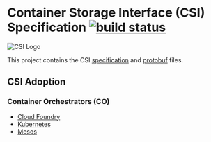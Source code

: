 # Container Storage Interface (CSI) Specification [![build status](https://travis-ci.org/container-storage-interface/spec.svg?branch=master)](https://travis-ci.org/container-storage-interface/spec)

![CSI Logo](logo.png)

This project contains the CSI [specification](spec.md) and [protobuf](csi.proto) files.

## CSI Adoption

### Container Orchestrators (CO)

* [Cloud Foundry](https://github.com/cloudfoundry/csi-plugins-release/blob/master/CSI_SUPPORT.md)
* [Kubernetes](https://kubernetes-csi.github.io/docs/)
* [Mesos](http://mesos.apache.org/documentation/latest/csi/)
